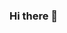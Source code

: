 ### Hi there 👋

<!--
**HasithDilsara/HasithDilsara** is a ✨ _special_ ✨ repository because its `README.md` (this file) appears on your GitHub profile.

Here are some ideas to get you started:

- 🌱 I’m currently learning server side developing

-->

